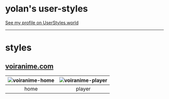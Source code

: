# yolan's user-styles

[See my profile on UserStyles.world](https://userstyles.world/user/yolanare)

---

# styles

## [voiranime.com](https://userstyles.world/style/16476/voiranime-com-dark-theme)

| ![voiranime-home](https://yolanare.github.io/user-styles/voireanime/voiranime-home.png) | ![voiranime-player](https://yolanare.github.io/user-styles/voireanime/voiranime-player.png) |
:-:|:-:
| home | player |
